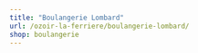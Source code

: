 ```yaml
---
title: "Boulangerie Lombard"
url: /ozoir-la-ferriere/boulangerie-lombard/
shop: boulangerie
---
```

